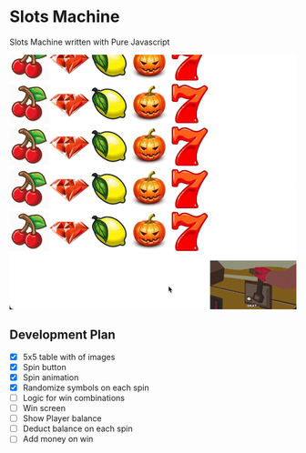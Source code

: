 # Slots Machine
Slots Machine written with Pure Javascript

![Slots Demo](readme-img/slots-demo.gif)

## Development Plan
- [x] 5x5 table with of images
- [x] Spin button
- [x] Spin animation
- [x] Randomize symbols on each spin
- [ ] Logic for win combinations
- [ ] Win screen
- [ ] Show Player balance
- [ ] Deduct balance on each spin
- [ ] Add money on win
